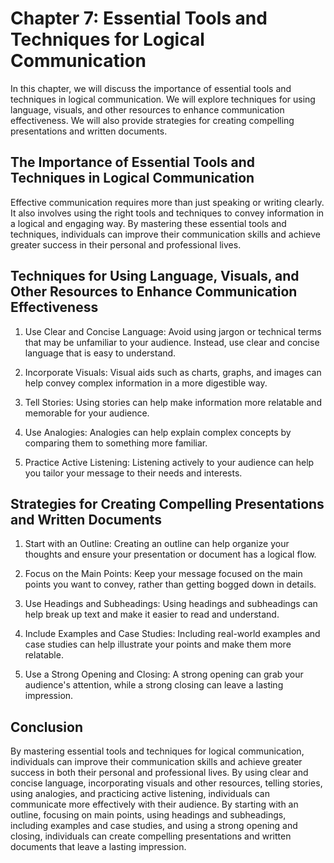 Chapter 7: Essential Tools and Techniques for Logical Communication
===================================================================

In this chapter, we will discuss the importance of essential tools and techniques in logical communication. We will explore techniques for using language, visuals, and other resources to enhance communication effectiveness. We will also provide strategies for creating compelling presentations and written documents.

The Importance of Essential Tools and Techniques in Logical Communication
-------------------------------------------------------------------------

Effective communication requires more than just speaking or writing clearly. It also involves using the right tools and techniques to convey information in a logical and engaging way. By mastering these essential tools and techniques, individuals can improve their communication skills and achieve greater success in their personal and professional lives.

Techniques for Using Language, Visuals, and Other Resources to Enhance Communication Effectiveness
--------------------------------------------------------------------------------------------------

1. Use Clear and Concise Language: Avoid using jargon or technical terms that may be unfamiliar to your audience. Instead, use clear and concise language that is easy to understand.

2. Incorporate Visuals: Visual aids such as charts, graphs, and images can help convey complex information in a more digestible way.

3. Tell Stories: Using stories can help make information more relatable and memorable for your audience.

4. Use Analogies: Analogies can help explain complex concepts by comparing them to something more familiar.

5. Practice Active Listening: Listening actively to your audience can help you tailor your message to their needs and interests.

Strategies for Creating Compelling Presentations and Written Documents
----------------------------------------------------------------------

1. Start with an Outline: Creating an outline can help organize your thoughts and ensure your presentation or document has a logical flow.

2. Focus on the Main Points: Keep your message focused on the main points you want to convey, rather than getting bogged down in details.

3. Use Headings and Subheadings: Using headings and subheadings can help break up text and make it easier to read and understand.

4. Include Examples and Case Studies: Including real-world examples and case studies can help illustrate your points and make them more relatable.

5. Use a Strong Opening and Closing: A strong opening can grab your audience's attention, while a strong closing can leave a lasting impression.

Conclusion
----------

By mastering essential tools and techniques for logical communication, individuals can improve their communication skills and achieve greater success in both their personal and professional lives. By using clear and concise language, incorporating visuals and other resources, telling stories, using analogies, and practicing active listening, individuals can communicate more effectively with their audience. By starting with an outline, focusing on main points, using headings and subheadings, including examples and case studies, and using a strong opening and closing, individuals can create compelling presentations and written documents that leave a lasting impression.
